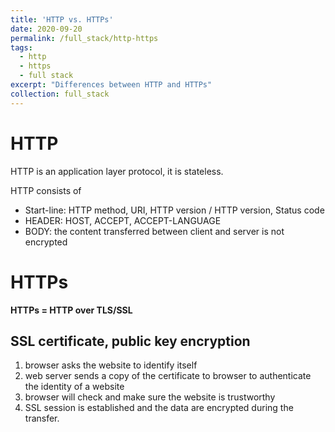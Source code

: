 ```yaml
---
title: 'HTTP vs. HTTPs'
date: 2020-09-20
permalink: /full_stack/http-https
tags:
  - http
  - https
  - full stack
excerpt: "Differences between HTTP and HTTPs"
collection: full_stack
---
```


# HTTP

HTTP is an application layer protocol, it is stateless.

HTTP consists of
- Start-line: HTTP method, URI, HTTP version / HTTP version, Status code
- HEADER: HOST, ACCEPT, ACCEPT-LANGUAGE
- BODY: the content transferred between client and server is not encrypted

# HTTPs

**HTTPs = HTTP over TLS/SSL**

## SSL certificate, public key encryption

1. browser asks the website to identify itself
1. web server sends a copy of the certificate to browser to authenticate the identity of a website
1. browser will check and make sure the website is trustworthy
1. SSL session is established and the data are encrypted during the transfer.